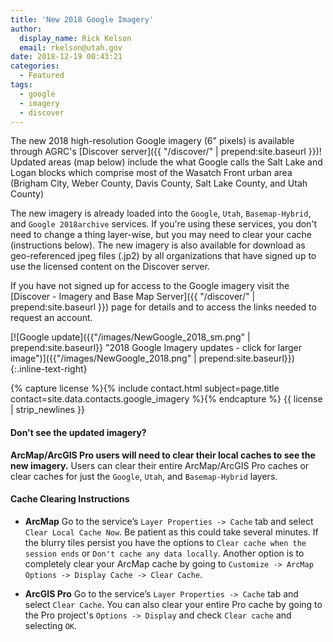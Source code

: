 ```yaml
---
title: 'New 2018 Google Imagery'
author:
  display_name: Rick Kelson
  email: rkelson@utah.gov
date: 2018-12-19 00:43:21
categories:
  - Featured
tags:
  - google
  - imagery
  - discover
---
```


The new 2018 high-resolution Google imagery (6" pixels) is available through AGRC's [Discover server]({{ "/discover/" | prepend:site.baseurl }})! Updated areas (map below) include the what Google calls the Salt Lake and Logan blocks which comprise most of the Wasatch Front urban area (Brigham City, Weber County, Davis County, Salt Lake County, and Utah County)

The new imagery is already loaded into the `Google`, `Utah`, `Basemap-Hybrid`, and `Google 2018archive` services. If you're using these services, you don't need to change a thing layer-wise, but you may need to clear your cache (instructions below). The new imagery is also available for download as geo-referenced jpeg files (.jp2) by all organizations that have signed up to use the licensed content on the Discover server.

If you have not signed up for access to the Google imagery visit the [Discover - Imagery and Base Map Server]({{ "/discover/" | prepend:site.baseurl }}) page for details and to access the links needed to request an account.

[![Google update]({{"/images/NewGoogle_2018_sm.png" | prepend:site.baseurl}} "2018 Google Imagery updates - click for larger image")]({{"/images/NewGoogle_2018.png" | prepend:site.baseurl}}){:.inline-text-right}

{% capture license %}{% include contact.html subject=page.title contact=site.data.contacts.google_imagery %}{% endcapture %}
{{ license | strip_newlines }}

#### Don't see the updated imagery?

**ArcMap/ArcGIS Pro users will need to clear their local caches to see the new imagery.** Users can clear their entire ArcMap/ArcGIS Pro caches or clear caches for just the `Google`, `Utah`, and `Basemap-Hybrid` layers.

#### Cache Clearing Instructions

- **ArcMap** Go to the service’s `Layer Properties -> Cache` tab and select `Clear Local Cache Now`. Be patient as this could take several minutes. If the blurry tiles persist you have the options to `Clear cache when the session ends` or `Don't cache any data locally`. Another option is to completely clear your ArcMap cache by going to `Customize -> ArcMap Options -> Display Cache -> Clear Cache`.

- **ArcGIS Pro** Go to the service’s `Layer Properties -> Cache` tab and select `Clear Cache`. You can also clear your entire Pro cache by going to the Pro project's `Options -> Display` and check `Clear cache` and selecting `OK`.
